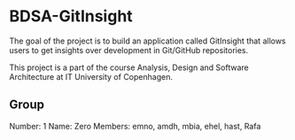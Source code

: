 # BDSA-GitInsight
The goal of the project is to build an application called GitInsight that allows users to get insights over development in Git/GitHub repositories.

This project is a part of the course Analysis, Design and Software Architecture at IT University of Copenhagen.

## Group
Number: 1
Name: Zero
Members: emno, amdh, mbia, ehel, hast, Rafa
